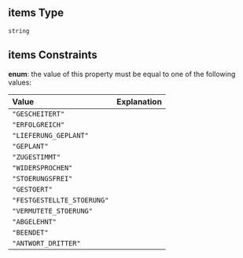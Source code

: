 ## items Type

`string`

## items Constraints

**enum**: the value of this property must be equal to one of the following values:

| Value                      | Explanation |
| :------------------------- | :---------- |
| `"GESCHEITERT"`            |             |
| `"ERFOLGREICH"`            |             |
| `"LIEFERUNG_GEPLANT"`      |             |
| `"GEPLANT"`                |             |
| `"ZUGESTIMMT"`             |             |
| `"WIDERSPROCHEN"`          |             |
| `"STOERUNGSFREI"`          |             |
| `"GESTOERT"`               |             |
| `"FESTGESTELLTE_STOERUNG"` |             |
| `"VERMUTETE_STOERUNG"`     |             |
| `"ABGELEHNT"`              |             |
| `"BEENDET"`                |             |
| `"ANTWORT_DRITTER"`        |             |
